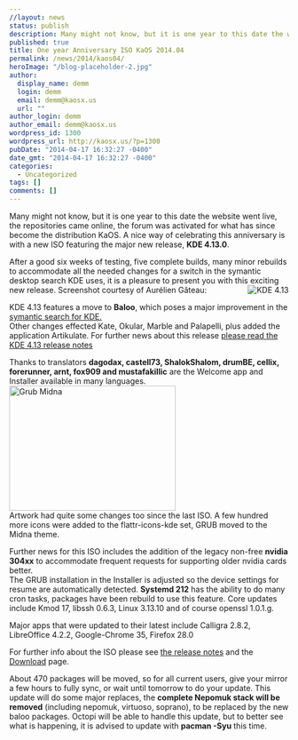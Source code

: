 ```yaml
---
//layout: news
status: publish
description: Many might not know, but it is one year to this date the website went live, the repositories came online, the forum was activated for what has since become the distribution KaOS
published: true
title: One year Anniversary ISO KaOS 2014.04
permalink: /news/2014/kaos04/
heroImage: "/blog-placeholder-2.jpg"
author:
  display_name: demm
  login: demm
  email: demm@kaosx.us
  url: ""
author_login: demm
author_email: demm@kaosx.us
wordpress_id: 1300
wordpress_url: http://kaosx.us/?p=1300
pubDate: "2014-04-17 16:32:27 -0400"
date_gmt: "2014-04-17 16:32:27 -0400"
categories:
  - Uncategorized
tags: []
comments: []
---
```


<p>Many might not know, but it is one year to this date the website went live, the repositories came online, the forum was activated for what has since become the distribution KaOS. A nice way of celebrating this anniversary is with a new ISO featuring the major new release, <strong>KDE 4.13.0</strong>.</p>
<p>After a good six weeks of testing, five complete builds, many minor rebuilds to accommodate all the needed changes for a switch in the symantic desktop search KDE uses, it is a pleasure to present you with this exciting new release. Screenshot courtesy of Aur&eacute;lien G&acirc;teau:<img src="http://kaosx.us/out.gif" alt="KDE 4.13" align="right" /></p>
<p>KDE 4.13 features a move to <strong>Baloo</strong>, which poses a major improvement in the <a class="fancybox-iframe" title="baloo" href="http://dot.kde.org/2014/02/24/kdes-next-generation-semantic-search">symantic search for KDE.</a><br />
Other changes effected Kate, Okular, Marble and Palapelli, plus added the application Artikulate. For further news about this release <a class="fancybox-iframe" title="KDE 4.13 release notes" href="http://kde.org/announcements/4.13/">please read the KDE 4.13 release notes</a></p>
<p>Thanks to translators <strong>dagodax, castell73, ShalokShalom, drumBE, cellix, forerunner, arnt, fox909 and mustafakillic</strong> are the Welcome app and Installer available in many languages.<br />
<a href="http://kaosx.us/wp-content/uploads/2014/04/snapshot36.png"><img class="alignleft size-medium wp-image-1310" src="http://kaosx.us/wp-content/uploads/2014/04/snapshot36-300x225.png" alt="Grub Midna" width="300" height="225" /></a><br />
Artwork had quite some changes too since the last ISO. A few hundred more icons were added to the flattr-icons-kde set, GRUB moved to the Midna theme.</p>
<p>Further news for this ISO includes the addition of the legacy non-free <strong>nvidia 304xx</strong> to accommodate frequent requests for supporting older nvidia cards better.<br />
The GRUB installation in the Installer is adjusted so the device settings for resume are automatically detected. <strong>Systemd 212</strong> has the ability to do many cron tasks, packages have been rebuild to use this feature. Core updates include Kmod 17, libssh 0.6.3, Linux 3.13.10 and of course openssl 1.0.1.g.</p>
<p>Major apps that were updated to their latest include Calligra 2.8.2, LibreOffice 4.2.2, Google-Chrome 35, Firefox 28.0</p>
<p>For further info about the ISO please see <a class="fancybox-iframe" title="release notes" href="http://kaosx.us/RELEASE_NOTES_20140416.html">the release notes</a> and the <a title="Download" href="http://kaosx.us/download/">Download</a> page.</p>
<p>About 470 packages will be moved, so for all current users, give your mirror a few hours to fully sync, or wait until tomorrow to do your update. This update will do some major replaces, the <strong>complete Nepomuk stack will be removed</strong> (including nepomuk, virtuoso, soprano), to be replaced by the new baloo packages. Octopi will be able to handle this update, but to better see what is happening, it is advised to update with <strong>pacman -Syu</strong> this time.</p>
